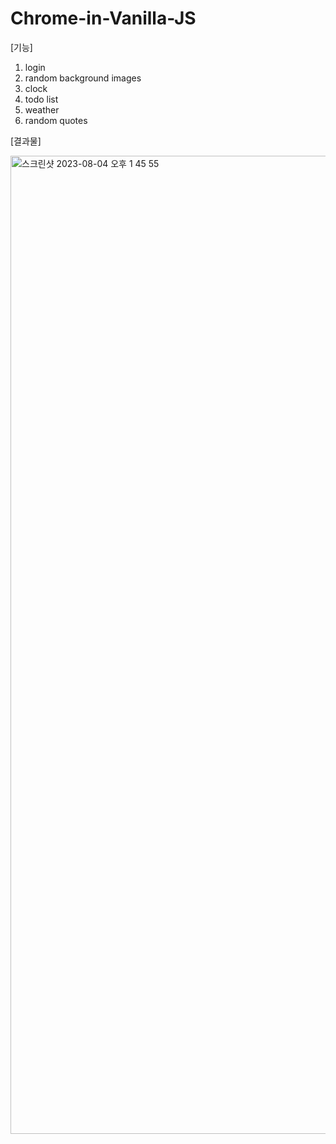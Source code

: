 # Chrome-in-Vanilla-JS  

[기능]
1. login
2. random background images
3. clock
4. todo list
5. weather
6. random quotes
  

  
[결과물]    
  
  <img width="1565" alt="스크린샷 2023-08-04 오후 1 45 55" src="https://github.com/doyn511/Chrome-in-Vanilla-JS/assets/108219121/49211e12-8a0b-43fe-824d-29647fc7c955">
